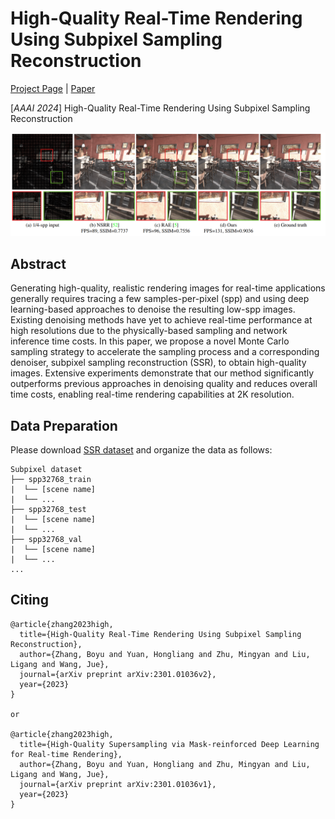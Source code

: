 # High-Quality Real-Time Rendering Using Subpixel Sampling Reconstruction
[Project Page](https://thatbobo.com/SSR.github.io/) | [Paper](https://arxiv.org/abs/2301.01036) 

[_AAAI 2024_] High-Quality Real-Time Rendering Using Subpixel Sampling Reconstruction




<div align=center>

<img src="https://github.com/Luciferbobo/SSR/blob/main/images/tf.png" width="1000"> 

</div>

## Abstract

Generating high-quality, realistic rendering images for real-time applications generally requires tracing a few samples-per-pixel (spp) and using deep learning-based approaches to denoise the resulting low-spp images. Existing denoising methods have yet to achieve real-time performance at high resolutions due to the physically-based sampling and network inference time costs. In this paper, we propose a novel Monte Carlo sampling strategy to accelerate the sampling process and a corresponding denoiser, subpixel sampling reconstruction (SSR), to obtain high-quality images. Extensive experiments demonstrate that our method significantly outperforms previous approaches in denoising quality and reduces overall time costs, enabling real-time rendering capabilities at 2K resolution.

## Data Preparation

Please download [SSR dataset](https://pan.baidu.com/s/1rwoE82xNisf--xBD5mwjUg?pwd=ssr8) and organize the data as follows:

```
Subpixel dataset
├── spp32768_train
|  └── [scene name]
|  └── ...
├── spp32768_test
|  └── [scene name]
|  └── ...
├── spp32768_val
|  └── [scene name]
|  └── ...
...
```

## Citing
```
@article{zhang2023high,
  title={High-Quality Real-Time Rendering Using Subpixel Sampling Reconstruction},
  author={Zhang, Boyu and Yuan, Hongliang and Zhu, Mingyan and Liu, Ligang and Wang, Jue},
  journal={arXiv preprint arXiv:2301.01036v2},
  year={2023}
}

or

@article{zhang2023high,
  title={High-Quality Supersampling via Mask-reinforced Deep Learning for Real-time Rendering},
  author={Zhang, Boyu and Yuan, Hongliang and Zhu, Mingyan and Liu, Ligang and Wang, Jue},
  journal={arXiv preprint arXiv:2301.01036v1},
  year={2023}
}
```
